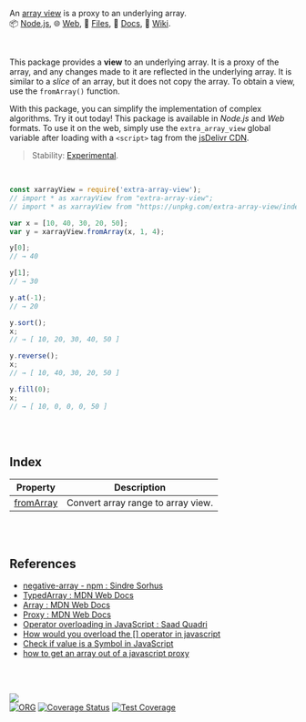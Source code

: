 An [array view] is a proxy to an underlying array.<br>
📦 [Node.js](https://www.npmjs.com/package/extra-array-view),
🌐 [Web](https://www.npmjs.com/package/extra-array-view.web),
📜 [Files](https://unpkg.com/extra-array-view/),
📰 [Docs](https://nodef.github.io/extra-array-view/),
📘 [Wiki](https://github.com/nodef/extra-array-view/wiki/).

<br>


This package provides a **view** to an underlying array. It is a proxy of the
array, and any changes made to it are reflected in the underlying array. It is
similar to a *slice* of an array, but it does not copy the array. To obtain a
view, use the `fromArray()` function.

With this package, you can simplify the implementation of complex algorithms.
Try it out today! This package is available in *Node.js* and *Web* formats. To
use it on the web, simply use the `extra_array_view` global variable after
loading with a `<script>` tag from the [jsDelivr CDN].

> Stability: [Experimental](https://www.youtube.com/watch?v=L1j93RnIxEo).

[array view]: https://stackoverflow.com/questions/16990064/are-array-views-possible
[jsDelivr CDN]: https://cdn.jsdelivr.net/npm/extra-array-view.web/index.js

<br>

```javascript
const xarrayView = require('extra-array-view');
// import * as xarrayView from "extra-array-view";
// import * as xarrayView from "https://unpkg.com/extra-array-view/index.mjs"; (deno)

var x = [10, 40, 30, 20, 50];
var y = xarrayView.fromArray(x, 1, 4);

y[0];
// → 40

y[1];
// → 30

y.at(-1);
// → 20

y.sort();
x;
// → [ 10, 20, 30, 40, 50 ]

y.reverse();
x;
// → [ 10, 40, 30, 20, 50 ]

y.fill(0);
x;
// → [ 10, 0, 0, 0, 50 ]
```

<br>
<br>


## Index

| Property | Description |
|  ----  |  ----  |
| [fromArray] | Convert array range to array view. |


<br>
<br>


## References

- [negative-array - npm : Sindre Sorhus](https://www.npmjs.com/package/negative-array)
- [TypedArray : MDN Web Docs](https://developer.mozilla.org/en-US/docs/Web/JavaScript/Reference/Global_Objects/TypedArray)
- [Array : MDN Web Docs](https://developer.mozilla.org/en-US/docs/Web/JavaScript/Reference/Global_Objects/Array)
- [Proxy : MDN Web Docs](https://developer.mozilla.org/en-US/docs/Web/JavaScript/Reference/Global_Objects/Proxy)
- [Operator overloading in JavaScript : Saad Quadri](https://www.proposals.es/proposals/Operator%20overloading)
- [How would you overload the [] operator in javascript](https://stackoverflow.com/a/25658975/1413259)
- [Check if value is a Symbol in JavaScript](https://stackoverflow.com/a/46479190/1413259)
- [how to get an array out of a javascript proxy](https://stackoverflow.com/a/71645169/1413259)

<br>
<br>

[![](https://img.youtube.com/vi/z0ttvjJvh2s/maxresdefault.jpg)](https://www.youtube.com/watch?v=z0ttvjJvh2s)<br>
[![ORG](https://img.shields.io/badge/org-nodef-green?logo=Org)](https://nodef.github.io)
[![Coverage Status](https://coveralls.io/repos/github/nodef/extra-array-view/badge.svg?branch=master)](https://coveralls.io/github/nodef/extra-array-view?branch=master)
[![Test Coverage](https://api.codeclimate.com/v1/badges/b5039bd76147c1625bce/test_coverage)](https://codeclimate.com/github/nodef/extra-array-view/test_coverage)
<!-- [![DOI](https://zenodo.org/badge/133759104.svg)](https://zenodo.org/badge/latestdoi/133759104) -->


[fromArray]: https://github.com/nodef/extra-array-view/wiki/fromArray
